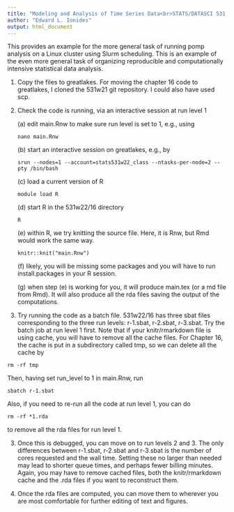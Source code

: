 ```yaml
---
title: "Modeling and Analysis of Time Series Data<br>STATS/DATASCI 531, Winter 2022<br>Running the Chapter 16 notes on greatlakes"
author: "Edward L. Ionides"
output: html_document
---
```


This provides an example for the more general task of running pomp analysis on a Linux cluster using Slurm scheduling. This is an example of the even more general task of organizing reproducible and computationally intensive statistical data analysis.

1. Copy the files to greatlakes. For moving the chapter 16 code to greatlakes, I cloned the 531w21 git repository. I could also have used scp.

2. Check the code is running, via an interactive session at run level 1

    (a) edit main.Rnw to make sure run level is set to 1, e.g., using
    ```
    nano main.Rnw
    ```

    (b) start an interactive session on greatlakes, e.g., by
    ```
    srun --nodes=1 --account=stats531w22_class --ntasks-per-node=2 --pty /bin/bash
    ```

    (c) load a current version of R
    ```
    module load R
    ```

    (d) start R in the 531w22/16 directory
    ```
    R
    ```

    (e) within R, we try knitting the source file. Here, it is Rnw, but Rmd would work the same way.
    ```
    knitr::knit("main.Rnw")
    ```

    (f) likely, you will be missing some packages and you will have to run install.packages in your R session.

    (g) when step (e) is working for you, it will produce main.tex (or a md file from Rmd). It will also produce all the rda files saving the output of the computations.


2. Try running the code as a batch file. 531w22/16 has three sbat files corresponding to the three run levels: r-1.sbat, r-2.sbat, r-3.sbat. Try the batch job at run level 1 first. Note that if your knitr/rmarkdown file is using cache, you will have to remove all the cache files. For Chapter 16, the cache is put in a subdirectory called tmp, so we can delete all the cache by
```
rm -rf tmp
```
Then, having set run_level to 1 in main.Rnw, run
```
sbatch r-1.sbat
```
Also, if you need to re-run all the code at run level 1, you can do
```
rm -rf *1.rda
```
to remove all the rda files for run level 1.

3. Once this is debugged, you can move on to run levels 2 and 3. The only differences between r-1.sbat, r-2.sbat and r-3.sbat is the number of cores requested and the wall time. Setting these no larger than needed may lead to shorter queue times, and perhaps fewer billing minutes. Again, you may have to remove cached files, both the knitr/rmarkdown cache and the .rda files if you want to reconstruct them.

4. Once the rda files are computed, you can move them to wherever you are most comfortable for further editing of text and figures.
